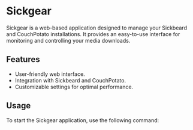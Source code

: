 # Sickgear

Sickgear is a web-based application designed to manage your Sickbeard and CouchPotato installations. It provides an easy-to-use interface for monitoring and controlling your media downloads.

## Features
- User-friendly web interface.
- Integration with Sickbeard and CouchPotato.
- Customizable settings for optimal performance.

## Usage
To start the Sickgear application, use the following command:


